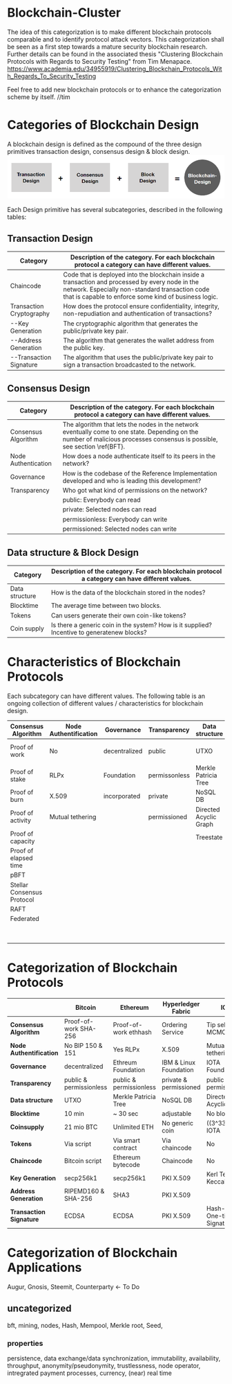 # Blockchain-Cluster

The idea of this categorization is to make different blockchain protocols comparable and to identify protocol attack vectors.
This categorization shall be seen as a first step towards a mature security blockchain research.
Further details can be found in the associated thesis "Clustering Blockchain Protocols with Regards to Security Testing" from Tim Menapace. https://www.academia.edu/34955919/Clustering_Blockchain_Protocols_With_Regards_To_Security_Testing 

Feel free to add new blockchain protocols or to enhance the categorization scheme by itself.
//tim
# Categories of Blockchain Design
A blockchain design is defined as the compound of the three design primitives transaction design, consensus design & block design.
![](images/Blockchain_Design.png?raw=true)

Each Design primitive has several subcategories, described in the following tables:

## Transaction Design
| Category                  | Description of the category. For each blockchain protocol a category can have different values. |
|----------------------------|---------------------------------------------------------------------------------------------------------------------------------------------------------------------------------------------------------------|
| Chaincode                  | Code that is deployed into the blockchain inside a transaction and  processed by every node in the network. Especially non-standard  transaction code that is capable to enforce some kind of business logic. |
| Transaction Cryptography   | How does the protocol ensure confidentiality, integrity,  non-repudiation and authentication of transactions?                                                                                                 |
| --Key Generation           | The cryptographic algorithm that generates the public/private key pair.                                                                                                                                       |
| --Address    Generation    | The algorithm that generates the wallet address from the public key.                                                                                                                                          |
| --Transaction    Signature | The algorithm that uses the public/private key pair to sign a transaction  broadcasted to the network.                                                                                                        |

## Consensus Design
| Category                  | Description of the category. For each blockchain protocol a category can have different values. |
|----------------------------|---------------------------------------------------------------------------------------------------------------------------------------------------------------------------------------------------------------|
| Consensus Algorithm        | The algorithm that lets the nodes in the network eventually come to  one state. Depending on the number of malicious processes  consensus is possible, see section \ref{BFT}.                                 |
| Node Authentication        | How does a node authenticate itself to its peers in the network?                                                                                                                                              |
| Governance                 | How is the codebase of the Reference Implementation developed  and who is leading this development?                                                                                                           |
| Transparency               | Who got what kind of permissions on the network? 
| |public: Everybody can read  
| |private: Selected nodes can read  
| |permissionless: Everybody can write     
| |permissioned: Selected nodes can write                              
                                                                                                      

## Data structure & Block Design
| Category                  | Description of the category. For each blockchain protocol a category can have different values. |
|----------------------------|---------------------------------------------------------------------------------------------------------------------------------------------------------------------------------------------------------------|
| Data structure             | How is the data of the blockchain stored in the nodes?                                                                                                                                                        |
| Blocktime                  | The average time between two blocks.                                                                                                                                                                          |
| Tokens                     | Can users generate their own coin-like tokens?                                                                                                                                                                |
| Coin supply                | Is there a generic coin in the system? How is it supplied?  Incentive to generatenew blocks?                                                                                                                  |

# Characteristics of Blockchain Protocols

Each subcategory can have different values.
The following table is an ongoing collection of different values / characteristics for blockchain design.


| Consensus Algorithm        | Node  Authentification | Governance    | Transparency  | Data structure         | Blocktime  | Coinsupply      | Tokens        | Key  Generation | Address Generation | Transaction Signature     |   | Usage                          |   |
|----------------------------|------------------------|---------------|---------------|------------------------|------------|-----------------|---------------|-----------------|--------------------|---------------------------|---|--------------------------------|---|
| Proof of work              | No                     | decentralized | public        | UTXO                   | fixed time | fixed amount    | Via chaincode | ECC             | RIPEM160 & SHA256  | ECDSA -ed25519 -secp256k1 |   | computation                    |   |
| Proof of stake             | RLPx                   | Foundation    | permissonless | Merkle Patricia Tree   | adjustable | unlimited       | No Tokens     | PKI X.509       | SHA3               | PKI X.509                 |   | file storage                   |   |
| Proof of burn              | X.509                  | incorporated  | private       | NoSQL DB               | No blocks  | no generic coin |               | Kerl            | PKI X.509          | Hash-based OTS            |   | external data                  |   |
| Proof of activity          | Mutual tethering       |               | permissioned  | Directed Acyclic Graph |            |                 |               |                 | Kerl               | ring                      |   | monetization                   |   |
| Proof of capacity          |                        |               |               | Treestate              |            |                 |               |                 |                    |                           |   | payments                       |   |
| Proof of elapsed time      |                        |               |               |                        |            |                 |               |                 |                    |                           |   | cross-blockchain communication |   |
| pBFT                       |                        |               |               |                        |            |                 |               |                 |                    |                           |   | media                          |   |
| Stellar Consensus Protocol |                        |               |               |                        |            |                 |               |                 |                    |                           |   | supply chain                   |   |
| RAFT                       |                        |               |               |                        |            |                 |               |                 |                    |                           |   | securitization                 |   |
| Federated                  |                        |               |               |                        |            |                 |               |                 |                    |                           |   | settlement                     |   |
|                            |                        |               |               |                        |            |                 |               |                 |                    |                           |   | assets                         |   |
|                            |                        |               |               |                        |            |                 |               |                 |                    |                           |   | governance                     |   |

# Categorization of Blockchain Protocols

|                        | Bitcoin                  | Ethereum                | Hyperledger Fabric     | IOTA                          | Monero                    | Zcash                   | Stellar                 | Tendermint             | Chain | Tezos | Sia     | BigchainDB      | Mediachain |
|------------------------|--------------------------|-------------------------|------------------------|-------------------------------|---------------------------|-------------------------|-------------------------|------------------------|-------|-------|---------|-----------------|------------|
| **Consensus Algorithm**    | Proof-of-work SHA-256    | Proof-of-work ethhash   | Ordering  Service      | Tip selection MCMC            | Proof-of-work CryptoNight | Proof-of-work equihash  | Stellar Consensus       | BFT                    |       |       | PoW     | PoS             |            |
| **Node  Authentification** | No BIP 150 & 151         | Yes RLPx                | X.509                  | Mutual tethering              |                           |                         |                         |                        |       |       |         |                 |            |
| **Governance**             | decentralized            | Ethreum Foundation      | IBM & Linux Foundation | IOTA Foundation               | decentralized             | Zcash Foundation        | Foundation              |                        |       |       |         |                 |            |
| **Transparency**           | public &  permissionless | public & permissionless | private & permissioned | public & permissionless       | public & permissionless   | public & permissionless | public & permissionless | private & permissioned |       |       |         |                 |            |
| **Data structure**         | UTXO                     | Merkle Patricia Tree    | NoSQL DB               | Directed  Acyclic Graph       | UTXO LMDB                 | Treestate               |                         |                        |       |       |         |                 |            |
| **Blocktime**              | 10 min                   | ~ 30 sec                | adjustable             | No blocks                     | 2 min                     | 150 sec                 |                         |                        |       |       |         |                 |            |
| **Coinsupply**             | 21 mio BTC               | Unlimited ETH           | No generic coin        | ((3^33-1)/2) IOTA             | Unlimited XMR             | 21 mio                  | 100 bil lumen           |                        |       |       |         | No generic coin |            |
| **Tokens**                 | Via script               | Via smart contract      | Via chaincode          | No                            |                           |                         | Yes                     |                        |       |       |         |                 |            |
| **Chaincode**              | Bitcoin script           | Ethereum bytecode       | Chaincode              | No                            |                           |                         |                         |                        |       |       |         |                 |            |
| **Key Generation**         | secp256k1                | secp256k1               | PKI X.509              | Kerl Ternary Keccak384        | ed25519                   |                         | secp256k1               |                        |       |       |         |                 |            |
| **Address  Generation**    | RIPEMD160 & SHA-256      | SHA3                    | PKI X.509              |                               | Keccak256                 | zk-SNARKs black         | SHA-256                 | SHA-256                |       |       | blake2b | SHA3-256        |            |
| **Transaction Signature**  | ECDSA                    | ECDSA                   | PKI X.509              | Hash-based One-time Signature | ring signature            | BLAKE2b-256             | ed25519                 | ed25519                |       |       | ed25519 | ed25519         |            |


# Categorization of Blockchain Applications
Augur, Gnosis, Steemit, Counterparty <- To Do

## uncategorized
bft, mining, nodes, Hash, Mempool, Merkle root, Seed,

### properties
persistence, data exchange/data synchronization, immutability, availability, throughput, anonymity/pseudonymity, trustlessness, node operator, intregrated payment processes, currency, (near) real time

